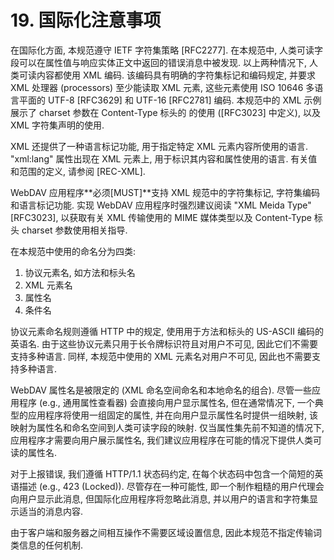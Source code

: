 # 19. 国际化注意事项

在国际化方面, 本规范遵守 IETF 字符集策略 [RFC2277]. 在本规范中,
人类可读字段可以在属性值与响应实体正文中返回的错误消息中被发现. 以上两种情况下,
人类可读内容都使用 XML 编码. 该编码具有明确的字符集标记和编码规定,
并要求 XML 处理器 (processors) 至少能读取 XML 元素,
这些元素使用 ISO 10646 多语言平面的 UTF-8 [RFC3629] 和 UTF-16 [RFC2781] 编码.
本规范中的 XML 示例展示了 charset 参数在 Content-Type 标头的 的使用 ([RFC3023] 中定义),
以及 XML 字符集声明的使用.

XML 还提供了一种语言标记功能, 用于指定特定 XML 元素内容所使用的语言.
"xml:lang" 属性出现在 XML 元素上, 用于标识其内容和属性使用的语言. 有关值和范围的定义,
请参阅 [REC-XML].

WebDAV 应用程序**必须[MUST]**支持 XML 规范中的字符集标记, 字符集编码和语言标记功能.
实现 WebDAV 应用程序时强烈建议阅读 "XML Meida Type" [RFC3023],
以获取有关 XML 传输使用的 MIME 媒体类型以及 Content-Type 标头 charset 参数使用相关指导.

在本规范中使用的命名分为四类:

1. 协议元素名, 如方法和标头名
2. XML 元素名
3. 属性名
4. 条件名

协议元素命名规则遵循 HTTP 中的规定, 使用用于方法和标头的 US-ASCII 编码的英语名.
由于这些协议元素只用于长令牌标识符且对用户不可见, 因此它们不需要支持多种语言.
同样, 本规范中使用的 XML 元素名对用户不可见, 因此也不需要支持多种语言.

WebDAV 属性名是被限定的 (XML 命名空间命名和本地命名的组合).
尽管一些应用程序 (e.g., 通用属性查看器) 会直接向用户显示属性名, 但在通常情况下,
一个典型的应用程序将使用一组固定的属性, 并在向用户显示属性名时提供一组映射,
该映射为属性名和命名空间到人类可读字段的映射. 仅当属性集先前不知道的情况下,
应用程序才需要向用户展示属性名, 我们建议应用程序在可能的情况下提供人类可读的属性名.

对于上报错误, 我们遵循 HTTP/1.1 状态码约定, 在每个状态码中包含一个简短的英语描述
(e.g., 423 (Locked)). 尽管存在一种可能性, 即一个制作粗糙的用户代理会向用户显示此消息,
但国际化应用程序将忽略此消息, 并以用户的语言和字符集显示适当的消息内容.

由于客户端和服务器之间相互操作不需要区域设置信息, 因此本规范不指定传输词类信息的任何机制.
